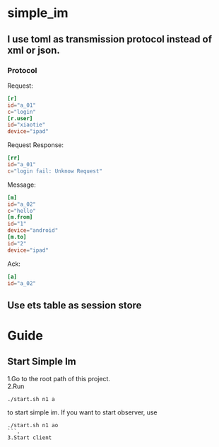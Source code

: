 # simple_im
## I use toml as transmission protocol instead of xml or json.
### Protocol
Request:  
```toml
[r]
id="a_01"
c="login"
[r.user]
id="xiaotie"
device="ipad"
```
Request Response:  
```toml
[rr]
id="a_01"
c="login fail: Unknow Request"
```
Message:  
```toml
[m]
id="a_02"
c="hello"
[m.from]
id="1"
device="android"
[m.to]
id="2"
device="ipad"
```
Ack:
```toml
[a]
id="a_02"
```

## Use ets table as session store

# Guide
## Start Simple Im
1.Go to the root path of this project.   
2.Run
```shell
./start.sh n1 a
```
to start simple im. If you want to start observer, use
```shell
./start.sh n1 ao
```.
3.Start client